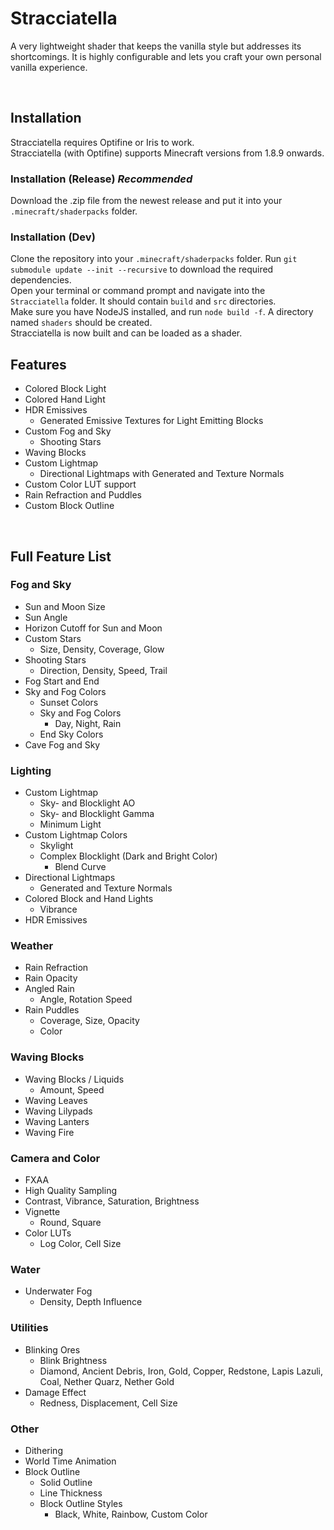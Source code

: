 # Stracciatella
A very lightweight shader that keeps the vanilla style but addresses its shortcomings.
It is highly configurable and lets you craft your own personal vanilla experience.  

<br>

## Installation
Stracciatella requires Optifine or Iris to work.  
Stracciatella (with Optifine) supports Minecraft versions from 1.8.9 onwards.  

### Installation (Release) *Recommended*
Download the .zip file from the newest release and put it into your `.minecraft/shaderpacks` folder.  

### Installation (Dev)
Clone the repository into your `.minecraft/shaderpacks` folder. Run `git submodule update --init --recursive` to download the required dependencies.  
Open your terminal or command prompt and navigate into the `Stracciatella` folder. It should contain `build` and `src` directories.  
Make sure you have NodeJS installed, and run `node build -f`. A directory named `shaders` should be created.  
Stracciatella is now built and can be loaded as a shader.  

## Features
- Colored Block Light
- Colored Hand Light
- HDR Emissives
  - Generated Emissive Textures for Light Emitting Blocks
- Custom Fog and Sky
  - Shooting Stars
- Waving Blocks
- Custom Lightmap
  - Directional Lightmaps with Generated and Texture Normals
- Custom Color LUT support 
- Rain Refraction and Puddles
- Custom Block Outline

<br>

## Full Feature List

### Fog and Sky

- Sun and Moon Size
- Sun Angle
- Horizon Cutoff for Sun and Moon
- Custom Stars
  - Size, Density, Coverage, Glow
- Shooting Stars
  - Direction, Density, Speed, Trail
- Fog Start and End
- Sky and Fog Colors
  - Sunset Colors
  - Sky and Fog Colors
    - Day, Night, Rain
  - End Sky Colors
- Cave Fog and Sky

### Lighting

- Custom Lightmap
  - Sky- and Blocklight AO
  - Sky- and Blocklight Gamma
  - Minimum Light
- Custom Lightmap Colors
  - Skylight
  - Complex Blocklight (Dark and Bright Color)
    - Blend Curve
- Directional Lightmaps
  - Generated and Texture Normals
- Colored Block and Hand Lights
  - Vibrance
- HDR Emissives

### Weather

- Rain Refraction
- Rain Opacity
- Angled Rain
  - Angle, Rotation Speed
- Rain Puddles
  - Coverage, Size, Opacity
  - Color

### Waving Blocks

- Waving Blocks / Liquids
  - Amount, Speed
- Waving Leaves
- Waving Lilypads
- Waving Lanters
- Waving Fire

### Camera and Color

- FXAA
- High Quality Sampling
- Contrast, Vibrance, Saturation, Brightness
- Vignette
  - Round, Square
- Color LUTs
  - Log Color, Cell Size

### Water

- Underwater Fog
  - Density, Depth Influence

### Utilities

- Blinking Ores
  - Blink Brightness
  - Diamond, Ancient Debris, Iron, Gold, Copper, Redstone, Lapis Lazuli, Coal, Nether Quarz, Nether Gold
- Damage Effect
  - Redness, Displacement, Cell Size

### Other

- Dithering
- World Time Animation
- Block Outline
  - Solid Outline
  - Line Thickness
  - Block Outline Styles
    - Black, White, Rainbow, Custom Color
